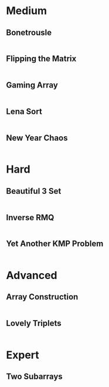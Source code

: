 # Medium

## Bonetrousle

```python

```

## Flipping the Matrix

```python

```

## Gaming Array

```python

```

## Lena Sort

```python

```

## New Year Chaos

```python

```

# Hard

## Beautiful 3 Set

```python

```

## Inverse RMQ

```python

```

## Yet Another KMP Problem

```python

```

# Advanced

## Array Construction

```python

```

## Lovely Triplets

```python

```

# Expert

## Two Subarrays

```python

```
